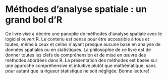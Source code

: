 # Méthodes d’analyse spatiale : un grand bol d’R

Ce livre vise à décrire une panoplie de méthodes d'analyse spatiale avec le logiciel ouvert R. Le contenu est pensé pour être accessible à tous et toutes, même à ceux et celles n'ayant presque aucune base en analyse de données spatiales ou en statistiques. La philosophie de ce livre est de donner toutes les clefs de compréhension et de mise en œuvre des méthodes abordées dans R. La présentation des méthodes est basée sur une approche compréhensive et intuitive plutôt que mathématique, sans pour autant que la rigueur statistique ne soit négligée. Bonne lecture!
